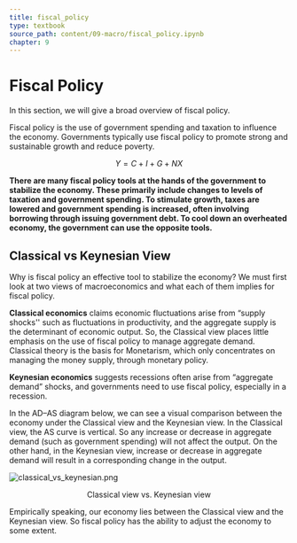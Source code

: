 ```yaml
---
title: fiscal_policy
type: textbook
source_path: content/09-macro/fiscal_policy.ipynb
chapter: 9
---
```


# Fiscal Policy

In this section, we will give a broad overview of fiscal policy. 

Fiscal policy is the use of government spending and taxation to influence the economy. Governments typically use fiscal policy to promote strong and sustainable growth and reduce poverty. 

$$ Y = C + I + G + NX $$

**There are many fiscal policy tools at the hands of the government to stabilize the economy. These primarily include changes to levels of taxation and government spending. To stimulate growth, taxes are lowered and government spending is increased, often involving borrowing through issuing government debt. To cool down an overheated economy, the government can use the opposite tools.**

## Classical vs Keynesian View

Why is fiscal policy an effective tool to stabilize the economy? We must first look at two views of macroeconomics and what each of them implies for fiscal policy. 

**Classical economics** claims economic fluctuations arise from “supply 
shocks'' such as fluctuations in productivity, and the aggregate supply is the determinant of economic output. So, the Classical view places little emphasis on the use of fiscal policy to manage aggregate demand. Classical theory is the basis for Monetarism, which only concentrates on managing the money supply, through monetary policy.

**Keynesian economics** suggests recessions often arise from “aggregate demand” shocks, and governments need to use fiscal policy, especially in a recession.

In the AD–AS diagram below, we can see a visual comparison between the economy under the Classical view and the Keynesian view. In the Classical view, the AS curve is vertical. So any increase or decrease in aggregate demand (such as government spending) will not affect the output. On the other hand, in the Keynesian view, increase or decrease in aggregate demand will result in a corresponding change in the output.

![classical_vs_keynesian.png](classical_vs_keynesian.png)
<center> Classical view vs. Keynesian view </center>

Empirically speaking, our economy lies between the Classical view and the Keynesian view. So fiscal policy has the ability to adjust the economy to some extent.

```python

```
